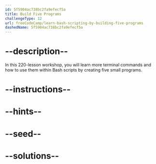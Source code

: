 ```yaml
---
id: 5f5904ac738bc2fa9efecf5a
title: Build Five Programs
challengeType: 12
url: freeCodeCamp/learn-bash-scripting-by-building-five-programs
dashedName: 5f5904ac738bc2fa9efecf5a
---
```


# --description--

In this 220-lesson workshop, you will learn more terminal commands and how to use them within Bash scripts by creating five small programs.

# --instructions--

# --hints--

# --seed--

# --solutions--
